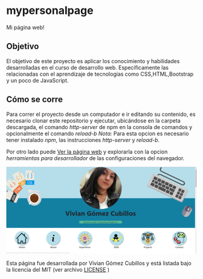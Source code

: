 # mypersonalpage
Mi página web!

## Objetivo
El objetivo de este proyecto es aplicar los conocimiento y habilidades desarrolladas en el curso de desarrollo web. Específicamente las relacionadas con el aprendizaje de tecnologías como CSS,HTML,Bootstrap y un poco de JavaScript.

## Cómo se corre
Para correr el proyecto desde un computador e ir editando su contenido, es necesario clonar este repositorio y ejecutar, ubicándose en la carpeta descargada, el comando _http-server_ de npm en la consola de comandos y opcionalmente el comando _reload-b_
*Nota:* Para esta opcion es necesario tener instalado _npm_, las instrucciones _http-server_  y  _reload-b_.

Por otro lado puede [Ver la página web](https://viviangomez.github.io/proyect1_mypersonalpage/) y explorarla con la opcion _herramientas para desarrollador_ de las configuraciones del navegador.

![Screenshot de la página](https://github.com/VivianGomez/proyect1_mypersonalpage/blob/master/screen_wp.PNG)

Esta página fue desarrollada por Vivian Gómez Cubillos y está listada bajo la licencia del MIT (ver archivo [LICENSE](https://github.com/VivianGomez/proyect1_mypersonalpage/blob/master/LICENSE) )


